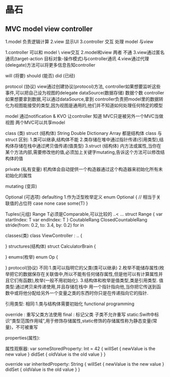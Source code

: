 #  晶石


## MVC  model view controller

1.model 负责逻辑计算
2.view 显示UI
3.controller 交互 处理 model 与view

1.controller 可以和 model \ view交互
2.model和view 两者 不通
3.view通过匿名通讯(target-action 目标对象-操作模式)与controller通讯
4.view通过代理(delegate)方法可以将更多信息告知controller

will (将要) should (能否) did (已经)

protocol (协议)
view通过创建协议(protocol)方法,
controller如果想要监听这些事件,可以把自己设为视图的delegate
dataSource(数据存储) 数据个数
controller如果想要拿到数据,可以通过dataSource,拿到
controller负责把model里的数据转化为视图能接受的类型,因为视图是通用的,他们并不知道如何处理任何特定的模型

model 通过notification & KVO 让controller 知道
MVC只是被另外一个MVC当做视图
两个MVC可以共享model

class (类)
struct (结构体)
String Double Dictionary Array 都是结构体
class 与 struct 区别:
1.类可以继承,结构体不能
2.类存储在堆中通过指针传递(引用类型),结构体存储在栈中通过拷贝值传递(值类型)
3.struct (结构体) 内方法或属性,当你在某个方法内部,需要修改他的值,必须加上关键字mutating,告诉这个方法可以修改结构体的值

private (私有变量)
机构体会自动提供一个构造器通过这个构造器来初始化所有未初始化的属性

mutating (变异)


Optional (可选项)
defaulting
1.作为泛型枚举定义
enum Optional<T> {  // 相当于关联值的占位符
    case none
    case some(T)
}

Tuples(元组)
Range T必须是Comparable,可以比较的 ..< ...
struct Range<T> {
    var startIndex: T
    var endIndex: T
}
CoutableRang
ClosedCountableRang
stride(from: 0.2, to: 3.4, by: 0.2)
for in

classes(类)
class ViewController : .. {

}
structures(结构体)
struct CalculatorBrain {

}
enums(枚举)
enum Op {

}
protocol(协议)
不同:1.类可以指明它的父类(类可以继承)
        2.枚举不能储存属性(枚举把它的数据保存在关联值中,所以不能有任何储存属性,但是他可以有计算属性并且它们有函数),枚举(一般不用初始化).
        3.结构体和枚举是值类型,类是引用类型.
值类型:通过拷贝来传递使用,并且存储在栈中
用一个指针指向他,当你把它传送到函数中或将他分配给另外一个变量之类的东西时你只是在传递指向它的指针.
<!--当你把它作为参数传送它时它被复制了,甚至如果你仅仅是把它,分配给其他变量或者是函数都会拷贝-->

引用类型:
相同:1.类与结构体需要初始化
functional programming


override : 重写父类方法使用
final : 标记父类 子类不允许重写
static:Swift中标识“类型范围作用域”,用于修饰存储属性,static修饰的存储属性称为静态变量(常量)，不可被重写

properties(属性):

属性观察器:
var someStoredProperty: Int = 42 {
willSet { newValue is the new value }
didSet { oldValue is the old value }
}

override var inheritedProperty: String {
willSet { newValue is the new value }
didSet { oldValue is the old value }
}


